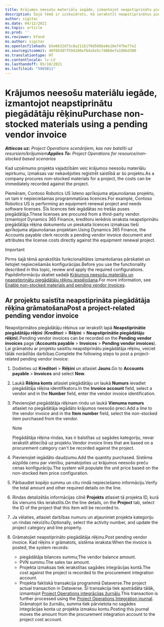 ```yaml
---
title: Krājumos neesošu materiālu iegāde, izmantojot neapstiprinātu piegādātāju rēķinu
description: Šajā tēmā ir izskaidrots, kā ierakstīt neapstiprinātus piegādātāju rēķinus.
author: sigitac
ms.date: 04/12/2021
ms.topic: article
ms.prod: ''
ms.reviewer: kfend
ms.author: sigitac
ms.openlocfilehash: b5e6632d73c8a211b1f0d568be8e10ef47be77e2
ms.sourcegitcommit: 40f68387f594180af64a5e5c748b6efa188bd300
ms.translationtype: HT
ms.contentlocale: lv-LV
ms.lasthandoff: 05/10/2021
ms.locfileid: "5993811"
---
```

# <a name="purchase-non-stocked-materials-using-a-pending-vendor-invoice"></a><span data-ttu-id="8acd0-103">Krājumos neesošu materiālu iegāde, izmantojot neapstiprinātu piegādātāju rēķinu</span><span class="sxs-lookup"><span data-stu-id="8acd0-103">Purchase non-stocked materials using a pending vendor invoice</span></span>

<span data-ttu-id="8acd0-104">_**Attiecas uz:** Project Operations scenārijiem, kas nav balstīti uz resursiem/krājumiem_</span><span class="sxs-lookup"><span data-stu-id="8acd0-104">_**Applies To:** Project Operations for resource/non-stocked based scenarios_</span></span>

<span data-ttu-id="8acd0-105">Kad uzņēmums projekta vajadzībām veic krājumos neesošu materiālu iepirkumu, izmaksas var nekavējoties reģistrēt saistībā ar šo projektu.</span><span class="sxs-lookup"><span data-stu-id="8acd0-105">As a company procures non-stocked materials for a project, the costs can be immediately recorded against the project.</span></span> 

<span data-ttu-id="8acd0-106">Piemēram, Contoso Robotics US īsteno aprīkojuma atjaunošanas projektu, un tam ir nepieciešamas programmatūras licences.</span><span class="sxs-lookup"><span data-stu-id="8acd0-106">For example, Contoso Robotics US is performing an equipment renewal project and needs software licenses.</span></span> <span data-ttu-id="8acd0-107">Šīs licences tiek iegādātas no trešās puses piegādātāja.</span><span class="sxs-lookup"><span data-stu-id="8acd0-107">These licenses are procured from a third-party vendor.</span></span>  <span data-ttu-id="8acd0-108">Izmantojot Dynamics 365 Finance, kreditoru ierēdnis ieraksta neapstiprinātu piegādātāja rēķina dokumentu un pieskaita licences izmaksas tieši aprīkojuma atjaunošanas projektam.</span><span class="sxs-lookup"><span data-stu-id="8acd0-108">Using Dynamics 365 Finance, the Accounts payable clerk records a pending vendor invoice document and attributes the license costs directly against the equipment renewal project.</span></span> 

> [!IMPORTANT]
> <span data-ttu-id="8acd0-109">Pirms šajā tēmā aprakstītās funkcionalitātes izmantošanas pārskatiet un lietojiet nepieciešamās konfigurācijas.</span><span class="sxs-lookup"><span data-stu-id="8acd0-109">Before you use the functionality described in this topic, review and apply the required configurations.</span></span> <span data-ttu-id="8acd0-110">Papildinformāciju skatiet sadaļā [Krājumos neesošu materiālu un neapstiprinātu piegādātāju rēķinu iespējošana](configure-materials-nonstocked.md).</span><span class="sxs-lookup"><span data-stu-id="8acd0-110">For more information, see [Enable non-stocked materials and pending vendor invoices](configure-materials-nonstocked.md).</span></span> 

## <a name="post-a-project-related-pending-vendor-invoice"></a><span data-ttu-id="8acd0-111">Ar projektu saistīta neapstiprināta piegādātāja rēķina grāmatošana</span><span class="sxs-lookup"><span data-stu-id="8acd0-111">Post a project-related pending vendor invoice</span></span> 

<span data-ttu-id="8acd0-112">Neapstiprinātos piegādātāju rēķinus var ierakstīt lapā **Neapstiprinātie piegādātāju rēķini** (**Kreditori** > **Rēķini** > **Neapstiprinātie piegādātāju rēķini**).</span><span class="sxs-lookup"><span data-stu-id="8acd0-112">Pending vendor invoices can be recorded on the **Pending vendor invoices** page (**Accounts payable** > **Invoices** > **Pending vendor invoices**).</span></span> <span data-ttu-id="8acd0-113">Lai grāmatotu ar projektu saistītu neapstiprinātu piegādātāja rēķinu, veiciet tālāk norādītās darbības.</span><span class="sxs-lookup"><span data-stu-id="8acd0-113">Complete the following steps to post a project-related pending vendor invoice:</span></span>

1. <span data-ttu-id="8acd0-114">Dodieties uz **Kreditori** > **Rēķini** un atlasiet **Jauns**.</span><span class="sxs-lookup"><span data-stu-id="8acd0-114">Go to **Accounts payable** > **Invoices** and select **New**.</span></span> 
2. <span data-ttu-id="8acd0-115">Laukā **Rēķina konts** atlasiet piegādātāju un laukā **Numurs** ievadiet piegādātāja rēķina identifikatoru.</span><span class="sxs-lookup"><span data-stu-id="8acd0-115">In the **Invoice account** field, select a vendor and in the **Number** field, enter the vendor invoice identification.</span></span>
3. <span data-ttu-id="8acd0-116">Pievienojiet piegādātāja rēķinam rindu un laukā **Vienuma numurs** atlasiet no piegādātāja iegādāto krājumos neesošo preci.</span><span class="sxs-lookup"><span data-stu-id="8acd0-116">Add a line to the vendor invoice and in the **Item number** field, select the non-stocked item purchased from the vendor.</span></span> 

    > [!NOTE]
    > <span data-ttu-id="8acd0-117">Piegādātāja rēķina rindas, kas ir balstītas uz sagādes kategoriju, nevar ierakstīt attiecībā uz projektu.</span><span class="sxs-lookup"><span data-stu-id="8acd0-117">Vendor invoice lines that are based on a procurement category can't be recorded against the project.</span></span> 
    
5. <span data-ttu-id="8acd0-118">Pievienojiet iegādāto daudzumu.</span><span class="sxs-lookup"><span data-stu-id="8acd0-118">Add the quantity purchased.</span></span> <span data-ttu-id="8acd0-119">Sistēma aizpilda cenu par vienību, pamatojoties uz krājumos neesošo preču cenas konfigurāciju.</span><span class="sxs-lookup"><span data-stu-id="8acd0-119">The system will populate the unit price based on the non-stocked item price configuration.</span></span> 
6. <span data-ttu-id="8acd0-120">Pārbaudiet kopējo summu un citu rindā nepieciešamo informāciju.</span><span class="sxs-lookup"><span data-stu-id="8acd0-120">Verify the total amount and other required details on the line.</span></span>
7. <span data-ttu-id="8acd0-121">Rindas detalizētās informācijas cilnē **Projekts** atlasiet tā projekta ID, kurā šis vienums tiks ierakstīts.</span><span class="sxs-lookup"><span data-stu-id="8acd0-121">On the line details, on the **Project** tab, select the ID of the project that this item will be recorded to.</span></span>
8. <span data-ttu-id="8acd0-122">Ja vēlaties, atlasiet darbības numuru un atjauniniet projekta kategoriju un rindas rekvizītu.</span><span class="sxs-lookup"><span data-stu-id="8acd0-122">Optionally, select the activity number, and update the project category and line property.</span></span>
9. <span data-ttu-id="8acd0-123">Grāmatojiet neapstiprināto piegādātāja rēķinu.</span><span class="sxs-lookup"><span data-stu-id="8acd0-123">Post pending vendor invoice.</span></span> <span data-ttu-id="8acd0-124">Kad rēķins ir grāmatots, sistēma ieraksta:</span><span class="sxs-lookup"><span data-stu-id="8acd0-124">When the invoice is posted, the system records:</span></span>
    
    - <span data-ttu-id="8acd0-125">piegādātāja bilances summu;</span><span class="sxs-lookup"><span data-stu-id="8acd0-125">The vendor balance amount.</span></span>
    - <span data-ttu-id="8acd0-126">PVN summu.</span><span class="sxs-lookup"><span data-stu-id="8acd0-126">The sales tax amount.</span></span>
    - <span data-ttu-id="8acd0-127">Projekta izmaksas tiek ierakstītas sagādes integrācijas kontā.</span><span class="sxs-lookup"><span data-stu-id="8acd0-127">The cost against the project is recorded to the procurement integration account.</span></span>
    - <span data-ttu-id="8acd0-128">Projekta faktiskā transakcija programmā Dataverse.</span><span class="sxs-lookup"><span data-stu-id="8acd0-128">The project actual transaction in Dataverse.</span></span> <span data-ttu-id="8acd0-129">Šī transakcija tiek apstrādāta tālāk, izmantojot [Project Operations integrācijas žurnālu](../project-accounting/project-operations-integration-journal.md).</span><span class="sxs-lookup"><span data-stu-id="8acd0-129">This transaction is further processed using the [Project Operations Integration journal](../project-accounting/project-operations-integration-journal.md).</span></span> <span data-ttu-id="8acd0-130">Grāmatojot šo žurnālu, summa tiek pārvietota no sagādes integrācijas konta uz projekta izmaksu kontu.</span><span class="sxs-lookup"><span data-stu-id="8acd0-130">Posting this journal moves the amount from the procurement integration account to the project cost account.</span></span>

